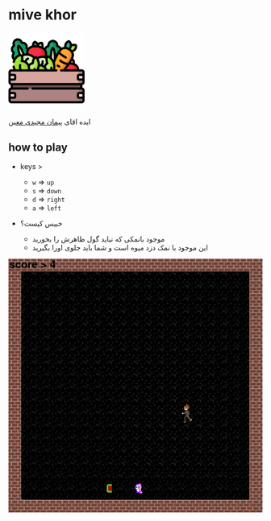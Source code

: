 mive khor
=========

<img src="./icon.png" width="30%" algin="left">

ایده اقای [پیمان مجیدی معین ](http://peymanmajidi.ir/)

how to play
-----------
- keys >
	- `w` => `up`
	- `s` => `down`
	- `d` => `right`
	- `a` => `left`

- خبیس کیست؟
	- موجود بانمکی که نباید گول ظاهرش را بخورید
	- این موجود با نمک دزد میوه است و شما باید جلوی اورا بگیرید
	
<img src="./playing.png" algin="center">
